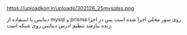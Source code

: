 
https://uploadkon.ir/uploads/302128_25mysqlss.png

دیتایس با استفاده از mysql  و prisma روی سور محلی اجرا شده است پس در اجرا زنده نیازمند  تنظیم ادرس دیتایس روی شبکه است.
